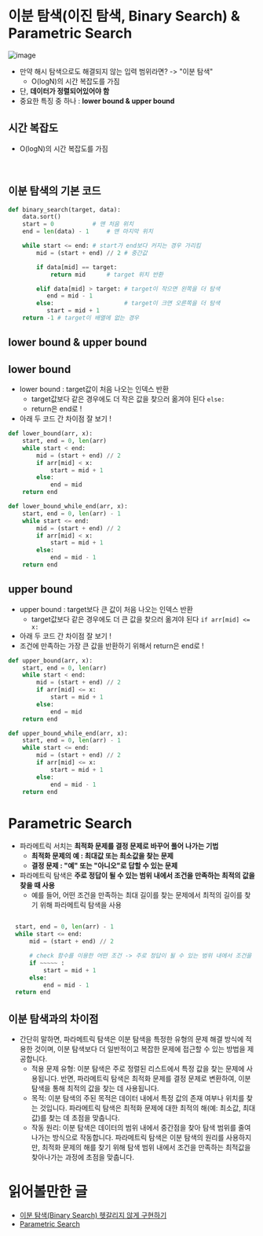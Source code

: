 
# 이분 탐색(이진 탐색, Binary Search) & Parametric Search 

![image](https://github.com/AAISSJ/AlgorithmStudy/assets/76966915/2c82b3c6-9b48-4039-baf8-bd4bce696379)

- 만약 해시 탐색으로도 해결되지 않는 입력 범위라면? -> "이분 탐색"
  - O(logN)의 시간 복잡도를 가짐
- 단, **데이터가 정렬되어있어야 함** 
- 중요한 특징 중 하나 : **lower bound & upper bound**

## 시간 복잡도 
- O(logN)의 시간 복잡도를 가짐

<br>

## 이분 탐색의 기본 코드 
```python
def binary_search(target, data):
    data.sort()
    start = 0 			# 맨 처음 위치
    end = len(data) - 1 	# 맨 마지막 위치

    while start <= end: # start가 end보다 커지는 경우 가리킴 
        mid = (start + end) // 2 # 중간값

        if data[mid] == target:
            return mid 		# target 위치 반환

        elif data[mid] > target: # target이 작으면 왼쪽을 더 탐색
           end = mid - 1
        else:                    # target이 크면 오른쪽을 더 탐색
           start = mid + 1
    return -1 # target이 배열에 없는 경우
```

## lower bound & upper bound

## lower bound 
- lower bound : target값이 처음 나오는 인덱스 반환
  - target값보다 같은 경우에도 더 작은 값을 찾으러 옮겨야 된다 `else:`
  - return은 end로 ! 
- 아래 두 코드 간 차이점 잘 보기 !
```python
def lower_bound(arr, x):
    start, end = 0, len(arr)
    while start < end:
        mid = (start + end) // 2
        if arr[mid] < x:
            start = mid + 1
        else:
            end = mid
    return end
```
```python
def lower_bound_while_end(arr, x):
    start, end = 0, len(arr) - 1
    while start <= end:
        mid = (start + end) // 2
        if arr[mid] < x:
            start = mid + 1
        else:
            end = mid - 1
    return end
```


## upper bound 
- upper bound : target보다 큰 값이 처음 나오는 인덱스 반환
  - target값보다 같은 경우에도 더 큰 값을 찾으러 옮겨야 된다 `if arr[mid] <= x:`
- 아래 두 코드 간 차이점 잘 보기 !
- 조건에 만족하는 가장 큰 값을 반환하기 위해서 return은 end로 !

```python
def upper_bound(arr, x):
    start, end = 0, len(arr)
    while start < end:
        mid = (start + end) // 2
        if arr[mid] <= x: 
            start = mid + 1
        else:
            end = mid
    return end
```

```python
def upper_bound_while_end(arr, x):
    start, end = 0, len(arr) - 1
    while start <= end:
        mid = (start + end) // 2
        if arr[mid] <= x:
            start = mid + 1
        else:
            end = mid - 1
    return end
```

# Parametric Search 
- 파라메트릭 서치는 **최적화 문제를 결정 문제로 바꾸어 풀어 나가는 기법**
  - **최적화 문제의 예 : 최대값 또는 최소값을 찾는 문제**
  - **결정 문제 : "예" 또는 "아니오"로 답할 수 있는 문제**
- 파라메트릭 탐색은 **주로 정답이 될 수 있는 범위 내에서 조건을 만족하는 최적의 값을 찾을 때 사용**
  - 예를 들어, 어떤 조건을 만족하는 최대 길이를 찾는 문제에서 최적의 길이를 찾기 위해 파라메트릭 탐색을 사용

```python

  start, end = 0, len(arr) - 1
  while start <= end:
      mid = (start + end) // 2

      # check 함수를 이용한 어떤 조건 -> 주로 정답이 될 수 있는 범위 내에서 조건을 만족하는지 !
      if ~~~~~ :
          start = mid + 1
      else:
          end = mid - 1
  return end


```


## 이분 탐색과의 차이점  
- 간단히 말하면, 파라메트릭 탐색은 이분 탐색을 특정한 유형의 문제 해결 방식에 적용한 것이며, 이분 탐색보다 더 일반적이고 복잡한 문제에 접근할 수 있는 방법을 제공합니다.
  - 적용 문제 유형: 이분 탐색은 주로 정렬된 리스트에서 특정 값을 찾는 문제에 사용됩니다. 반면, 파라메트릭 탐색은 최적화 문제를 결정 문제로 변환하여, 이분 탐색을 통해 최적의 값을 찾는 데 사용됩니다.
  - 목적: 이분 탐색의 주된 목적은 데이터 내에서 특정 값의 존재 여부나 위치를 찾는 것입니다. 파라메트릭 탐색은 최적화 문제에 대한 최적의 해(예: 최소값, 최대값)를 찾는 데 초점을 맞춥니다.
  - 작동 원리: 이분 탐색은 데이터의 범위 내에서 중간점을 찾아 탐색 범위를 줄여 나가는 방식으로 작동합니다. 파라메트릭 탐색은 이분 탐색의 원리를 사용하지만, 최적화 문제의 해를 찾기 위해 탐색 범위 내에서 조건을 만족하는 최적값을 찾아나가는 과정에 초점을 맞춥니다.


# 읽어볼만한 글

- [이분 탐색(Binary Search) 헷갈리지 않게 구현하기 ](https://www.acmicpc.net/blog/view/109)
- [Parametric Search](https://heytech.tistory.com/97)
